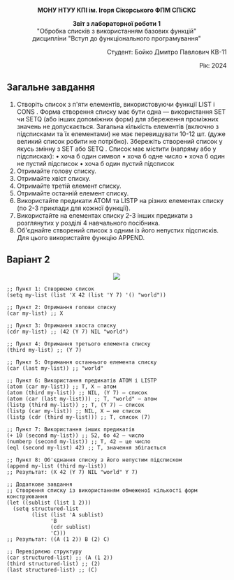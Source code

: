 <p align="center"><b>МОНУ НТУУ КПІ ім. Ігоря Сікорського ФПМ СПіСКС</b></p>
<p align="center">
<b>Звіт з лабораторної роботи 1</b><br/>
"Обробка списків з використанням базових функцій"<br/>
дисципліни "Вступ до функціонального програмування"
</p>
<p align="right">Студент: Бойко Дмитро Павлович КВ-11<p>
<p align="right">Рік: 2024<p>
 
## Загальне завдання

   1. Створіть список з п'яти елементів, використовуючи функції LIST і CONS . Форма створення списку має бути одна — використання SET чи SETQ (або інших допоміжних форм) для збереження проміжних значень не допускається. Загальна кількість елементів (включно з підсписками та їх елементами) не має перевищувати 10-12 шт. (дуже великий список робити не потрібно). Збережіть створений список у якусь змінну з SET або SETQ . Список має містити (напряму або у підсписках): 
        • хоча б один символ 
        • хоча б одне число 
        • хоча б один не пустий підсписок 
        • хоча б один пустий підсписок
   2. Отримайте голову списку.
   3. Отримайте хвіст списку.
   4. Отримайте третій елемент списку.
   5. Отримайте останній елемент списку.
   6. Використайте предикати ATOM та LISTP на різних елементах списку (по 2-3 приклади для кожної функції).
   7. Використайте на елементах списку 2-3 інших предикати з розглянутих у розділі 4 навчального посібника.
   8. Об'єднайте створений список з одним із його непустих підсписків. Для цього використайте функцію APPEND.
## Варіант 2
<p align="center">
<img src="[Lab-1-variant-2.png](https://github.com/DimaB284/Lisp1/raw/main/Lab-1-variant-2.png)">
</p>

```
;; Пункт 1: Створюємо список
(setq my-list (list 'X 42 (list 'Y 7) '() "world"))

;; Пункт 2: Отримання голови списку
(car my-list) ;; X

;; Пункт 3: Отримання хвоста списку
(cdr my-list) ;; (42 (Y 7) NIL "world")

;; Пункт 4: Отримання третього елемента списку
(third my-list) ;; (Y 7)

;; Пункт 5: Отримання останнього елемента списку
(car (last my-list)) ;; "world"

;; Пункт 6: Використання предикатів ATOM і LISTP
(atom (car my-list)) ;; T, X — атом
(atom (third my-list)) ;; NIL, (Y 7) — список
(atom (car (last my-list))) ;; T, "world" — атом
(listp (third my-list)) ;; T, (Y 7) — список
(listp (car my-list)) ;; NIL, X — не список
(listp (cdr (third my-list))) ;; T, список (7)

;; Пункт 7: Використання інших предикатів
(+ 10 (second my-list)) ;; 52, бо 42 — число
(numberp (second my-list)) ;; T, 42 — це число
(eql (second my-list) 42) ;; T, значення збігається

;; Пункт 8: Об'єднання списку з його непустим підсписком
(append my-list (third my-list))
;; Результат: (X 42 (Y 7) NIL "world" Y 7)

;; Додаткове завдання
;; Створення списку із використанням обмеженої кількості форм конструювання
(let ((sublist (list 1 2)))
  (setq structured-list 
        (list (list 'A sublist)
              'B
              (cdr sublist)
              'C)))
;; Результат: ((A (1 2)) B (2) C)

;; Перевіряємо структуру
(car structured-list) ;; (A (1 2))
(third structured-list) ;; (2)
(last structured-list) ;; (C)
```

